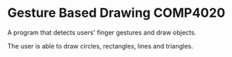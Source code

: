 # Gesture Based Drawing COMP4020

A program that detects users' finger gestures and draw objects.

The user is able to draw circles, rectangles, lines and triangles.
